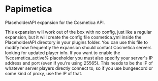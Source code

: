 # Papimetica

PlaceholderAPI expansion for the Cosmetica API.

This expansion will work out of the box with no config, just like a regular expansion, but it will create the config file cosmetica.yml inside the PlaceholderAPI directory in your plugins folder. You can use this file to modify how frequently the expansion should contact Cosmetica servers looking for updated player info.
If you want to enable the %cosmetica_active% placeholder you must also specify your server's IP address and port (even if you're using 25565). This needs to be the IP of whatever server players directly connect to, so if you use bungeecord or some kind of proxy, use the IP of that.
